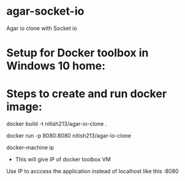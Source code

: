 # agar-socket-io
Agar io  clone with Socket io


# Setup for Docker toolbox in Windows 10 home:
# Steps to create and run docker image:

docker build -t nitish213/agar-io-clone .

docker run -p 8080:8080 nitish213/agar-io-clone

docker-machine ip
-  This will give IP of docker toolbox VM

Use IP to acccess the application instead of localhost like this
<IP>:8080
  





